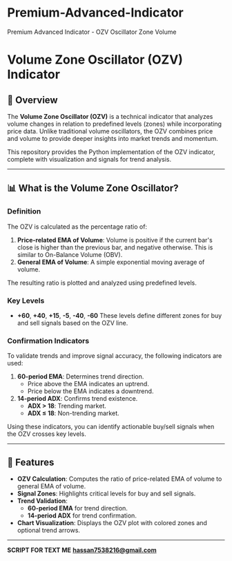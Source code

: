 # Premium-Advanced-Indicator
Premium Advanced Indicator -  OZV Oscillator Zone Volume

# Volume Zone Oscillator (OZV) Indicator

## 📖 Overview
The **Volume Zone Oscillator (OZV)** is a technical indicator that analyzes volume changes in relation to predefined levels (zones) while incorporating price data. Unlike traditional volume oscillators, the OZV combines price and volume to provide deeper insights into market trends and momentum.

This repository provides the Python implementation of the OZV indicator, complete with visualization and signals for trend analysis.

---

## 📊 What is the Volume Zone Oscillator?

### Definition
The OZV is calculated as the percentage ratio of:
1. **Price-related EMA of Volume**: Volume is positive if the current bar's close is higher than the previous bar, and negative otherwise. This is similar to On-Balance Volume (OBV).
2. **General EMA of Volume**: A simple exponential moving average of volume.

The resulting ratio is plotted and analyzed using predefined levels.

### Key Levels
- **+60**, **+40**, **+15**, **-5**, **-40**, **-60**
These levels define different zones for buy and sell signals based on the OZV line.

### Confirmation Indicators
To validate trends and improve signal accuracy, the following indicators are used:
1. **60-period EMA**: Determines trend direction.
   - Price above the EMA indicates an uptrend.
   - Price below the EMA indicates a downtrend.
2. **14-period ADX**: Confirms trend existence.
   - **ADX > 18**: Trending market.
   - **ADX ≤ 18**: Non-trending market.

Using these indicators, you can identify actionable buy/sell signals when the OZV crosses key levels.

---

## 🚀 Features
- **OZV Calculation**: Computes the ratio of price-related EMA of volume to general EMA of volume.
- **Signal Zones**: Highlights critical levels for buy and sell signals.
- **Trend Validation**:
  - **60-period EMA** for trend direction.
  - **14-period ADX** for trend confirmation.
- **Chart Visualization**: Displays the OZV plot with colored zones and optional trend arrows.

---

**SCRIPT FOR TEXT ME**
**hassan7538216@gmail.com**
